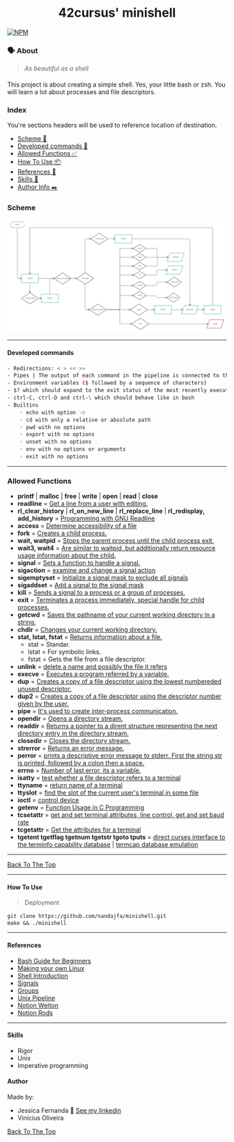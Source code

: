 <h1 align="center">
	42cursus' minishell
 </h1>
 
  [![NPM](https://img.shields.io/npm/l/react)](https://github.com/nandajfa/minishell/blob/main/LICENSE)
 
 
 ### 🗣️ About

> _As beautiful as a shell_

#### 

This project is about creating a simple shell. Yes, your little bash or zsh. You will learn a lot about processes and file descriptors.

### Index

You're sections headers will be used to reference location of destination.

- [Scheme :twisted_rightwards_arrows:](#scheme)
- [Developed commands 🚧](#developed-commands)
- [Allowed Functions :white_check_mark:](#allowed-functions)
- [How To Use 📦](#how-to-use)
- [References 📌](#references)
- [Skills 📄](#skills)
- [Author Info  ✒️](#author)

### Scheme
![Scheme](images/minishell.png)

---

#### Developed commands

```bash
- Redirections: < > << >>
- Pipes | The output of each command in the pipeline is connected to the input of the next command via a pipe
- Environment variables ($ followed by a sequence of characters)
- $? which should expand to the exit status of the most recently executed foreground pipeline
- ctrl-C, ctrl-D and ctrl-\ which should behave like in bash
- Builtins
    ◦ echo with option -n
    ◦ cd with only a relative or absolute path
    ◦ pwd with no options
    ◦ export with no options
    ◦ unset with no options
    ◦ env with no options or arguments
    ◦ exit with no options

```

---

### Allowed Functions

- **printf** | **malloc** | **free** | **write** | **open** | **read** | **close**
- **readline** = [Get a line from a user with editing.](https://linux.die.net/man/3/readline)
- **rl_clear_history** | **rl_on_new_line** | **rl_replace_line** | **rl_redisplay, add_history** = [Programming with GNU Readline](https://web.mit.edu/gnu/doc/html/rlman_2.html)
- **access** = [Determine accessibility of a file](https://pubs.opengroup.org/onlinepubs/009695299/functions/access.html)
- **fork** = [Creates a child process.](https://man7.org/linux/man-pages/man2/fork.2.html)
- **wait, waitpid**  = [Stops the parent process until the child process exit.](https://man7.org/linux/man-pages/man2/waitid.2.html)
- **wait3, wait4** = [Are similar to waitpid, but additionally return resource usage information about the child.](https://man7.org/linux/man-pages/man2/wait3.2.html)
- **signal** = [Sets a function to handle a signal.](https://man7.org/linux/man-pages/man2/signal.2.html)
- **sigaction** = [examine and change a signal action](https://man7.org/linux/man-pages/man2/sigaction.2.html)
- **sigemptyset** = [Initialize a signal mask to exclude all signals](https://www.ibm.com/docs/en/zos/2.2.0?topic=functions-sigemptyset-initialize-signal-mask-exclude-all-signals)
- **sigaddset** = [Add a signal to the signal mask](https://www.ibm.com/docs/en/zos/2.2.0?topic=functions-sigaddset-add-signal-signal-mask)
- **kill** = [Sends a signal to a process or a group of processes.](https://man7.org/linux/man-pages/man2/kill.2.html)
- **exit** = [Terminates a process immediately, special handle for child processes.](https://www.tutorialspoint.com/c_standard_library/c_function_exit.htm)
- **getcwd** = [Saves the pathname of your current working directory in a string.](https://man7.org/linux/man-pages/man2/getcwd.2.html)
- **chdir** = [Changes your current working directory.](https://man7.org/linux/man-pages/man2/chdir.2.html)
- **stat, lstat, fstat** = [Returns information about a file.](https://man7.org/linux/man-pages/man2/stat.2.html)
  - stat = Standar.
  - lstat = For symbolic links.
  - fstat = Gets the file from a file descriptor.
- **unlink** = [delete a name and possibly the file it refers](https://man7.org/linux/man-pages/man2/unlink.2.html)
- **execve** = [Executes a program referred by a variable.](https://man7.org/linux/man-pages/man2/execve.2.html)
- **dup** = [Creates a copy of a file descriptor using the lowest numbereded unused descriptor.](https://man7.org/linux/man-pages/man2/dup.2.html)
- **dup2** = [Creates a copy of a file descriptor using the descriptor number given by the user.](https://man7.org/linux/man-pages/man2/dup.2.html)
- **pipe** = [It's used to create inter-process communication.](https://man7.org/linux/man-pages/man2/pipe.2.html)
- **opendir** = [Opens a directory stream.](https://pubs.opengroup.org/onlinepubs/009695399/functions/opendir.html)
- **readdir** = [Returns a pointer to a dirent structure representing the next directory entry in the directory stream.](https://www.man7.org/linux/man-pages/man3/readdir.3.html)
- **closedir** = [Closes the directory stream.](https://linux.die.net/man/3/closedir)
- **strerror** = [Returns an error message.](https://www.tutorialspoint.com/c_standard_library/c_function_strerror.htm)
- **perror** = [prints a descriptive error message to stderr. First the string str is printed, followed by a colon then a space.](https://www.tutorialspoint.com/c_standard_library/c_function_perror.htm)
- **errno** = [Number of last error, its a variable.](https://www.youtube.com/watch?v=IZiUT-ipnj0&ab_channel=JacobSorber)
- **isatty** = [test whether a file descriptor refers to a terminal](https://www.man7.org/linux/man-pages/man3/isatty.3.html)
- **ttyname** = [return name of a terminal](https://man7.org/linux/man-pages/man3/ttyname.3.html)
- **ttyslot** = [find the slot of the current user's terminal in some file](https://man7.org/linux/man-pages/man3/ttyslot.3.html)
- **ioctl** = [control device](https://man7.org/linux/man-pages/man2/ioctl.2.html)
- **getenv** = [Function Usage in C Programming](https://linuxhint.com/getenv-function-usage/)
- **tcsetattr** = [get and set terminal attributes, line control, get and set baud rate](https://linux.die.net/man/3/tcsetattr)
- **tcgetattr** = [Get the attributes for a terminal](https://www.ibm.com/docs/en/zos/2.1.0?topic=functions-tcgetattr-get-attributes-terminal)
- **tgetent tgetflag tgetnum tgetstr tgoto tputs** = [direct curses interface to the terminfo capability database](https://linux.die.net/man/3/tgetent) | [termcap database emulation](https://pubs.opengroup.org/onlinepubs/7908799/xcurses/tgetent.html)

---

[Back To The Top](#index)

---

#### How To Use
> Deployment
```shell
git clone https://github.com/nandajfa/minishell.git
make && ./minishell
```

---
#### References

 * [Bash Guide for Beginners](https://tldp.org/LDP/Bash-Beginners-Guide/html/chap_01.html)
 * [Making your own Linux](https://www.geeksforgeeks.org/making-linux-shell-c/)
 * [Shell Introduction](https://pubs.opengroup.org/onlinepubs/009695399/utilities/xcu_chap02.html)
 * [Signals](https://www.youtube.com/watch?v=NfHqGv0PlIw&list=PL0qfF8MrJ-jxMfirAdxDs9zIiBg2Wug0z&index=44)
 * [Groups](https://www.youtube.com/watch?v=NfHqGv0PlIw)
 * [Unix Pipeline](https://www.youtube.com/watch?v=bKzonnwoR2I)
 * [Notion Welton](https://bumpy-truffle-c97.notion.site/Minishell-94b7e6ad303d4b19b1dfe7d4bbacc9aa)
 * [Notion Rods](https://rodsmade.notion.site/Acelera-Minishell-em-constru-o-f6c3f8463e3e4580b4e61f4886036faf)

---
#### Skills

* Rigor
* Unix
* Imperative programming

#### Author

Made by: <br />
* Jessica Fernanda 👋 [See my linkedin](https://www.linkedin.com/in/jessica-fernanda-106651205) <br />
* Vinícius Oliveira 


[Back To The Top](#index)
